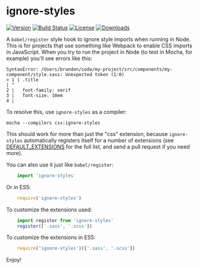 # ignore-styles

[![Version][version-svg]][package-url] [![Build Status][travis-svg]][travis-url] [![License][license-image]][license-url] [![Downloads][downloads-image]][downloads-url]

A `babel/register` style hook to ignore style imports when running in Node. This
is for projects that use something like Webpack to enable CSS imports in
JavaScript. When you try to run the project in Node (to test in Mocha, for
example) you'll see errors like this:

    SyntaxError: /Users/brandon/code/my-project/src/components/my-component/style.sass: Unexpected token (1:0)
    > 1 | .title
    | ^
    2 |   font-family: serif
    3 |   font-size: 10em
    4 |

To resolve this, use `ignore-styles` as a compiler:

    mocha --compilers css:ignore-styles

This should work for more than just the "css" extension, because `ignore-styles`
automatically registers itself for a number of extensions (see
[DEFAULT_EXTENSIONS][default-extensions] for the full list, and send a pull
request if you need more).

You can also use it just like `babel/register`:

```javascript
    import 'ignore-styles'
```

Or in ES5:

```javascript
    require('ignore-styles')
```

To customize the extensions used:

```javascript
    import register from 'ignore-styles'
    register(['.sass', '.scss'])
```

To customize the extensions in ES5:

```javascript
    require('ignore-styles')(['.sass', '.scss'])
```

Enjoy!

[travis-svg]: https://img.shields.io/travis/bkonkle/ignore-styles/master.svg?style=flat-square
[travis-url]: https://travis-ci.org/bkonkle/ignore-styles
[license-image]: http://img.shields.io/badge/license-MIT-green.svg?style=flat-square
[license-url]: LICENSE
[downloads-image]: https://img.shields.io/npm/dm/ignore-styles.svg?style=flat-square
[downloads-url]: http://npm-stat.com/charts.html?package=ignore-styles
[version-svg]: https://img.shields.io/npm/v/ignore-styles.svg?style=flat-square
[package-url]: https://npmjs.org/package/ignore-styles
[default-extensions]: https://github.com/bkonkle/ignore-styles/blob/master/ignore-styles.js#L1
